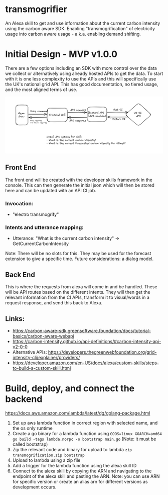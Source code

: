 # transmogrifier
An Alexa skill to get and use information about the current carbon intensity using the carbon aware SDK. Enabling "transmogrification" of electricity usage into carbon aware usage - a.k.a. enabling demand shifting. 

# Initial Design - MVP v1.0.0
There are a few options including an SDK with more control over the data we collect or alternatively using already hosted APIs to get the data.
To start with it is one less complexity to use the APIs and this will specifically use the UK's national grid API. This has good documentation, no tiered usage, and the most aligned terms of use.

![Initial Design](initial-design.png)

## Front End
The front end will  be created with the developer skills framework in the console. This can then generate the initial json which will then be stored here and can be updated with an API CI job.

### Invocation:
- "electro transmogrify"

### Intents and utterance mapping:
- Utterance: "What is the current carbon intensity" -> GetCurrentCarbonIntensity

Note: There will be no slots for this. They may be used for the forecast extension to give a specific time. Future considerations: a dialog model.


## Back End
This is where the requests from alexa will come in and be handled. These will be API routes based on the different intents. They will then get the relevant information from the CI APIs, transform it to visual/words in a request response, and send this back to Alexa.


## Links:
- https://carbon-aware-sdk.greensoftware.foundation/docs/tutorial-basics/carbon-aware-webapi
- https://carbon-intensity.github.io/api-definitions/#carbon-intensity-api-v2-0-0
- Alternative APIs: https://developers.thegreenwebfoundation.org/grid-intensity-cli/explainer/providers/
- https://developer.amazon.com/en-US/docs/alexa/custom-skills/steps-to-build-a-custom-skill.html

# Build, deploy, and connect the backend
https://docs.aws.amazon.com/lambda/latest/dg/golang-package.html

1. Set up aws lambda function in correct region with selected name, and the os only runtime
2. Create a go binary for a lambda function using `GOOS=linux GOARCH=amd64 go build -tags lambda.norpc -o bootstrap main.go` (Note: it must be called bootstrap)
3. Zip the relevant code and binary for upload to lambda `zip transmogrification.zip bootstrap`
4. Upload to lambda using a zip file
5. Add a trigger for the lambda function using the alexa skill ID 
6. Connect to the alexa skill by copying the ARN and navigating to the endpoint of the alexa skill and pasting the ARN. Note: you can use ARN for specific version or create an alias arn for different versions as development occurs.
